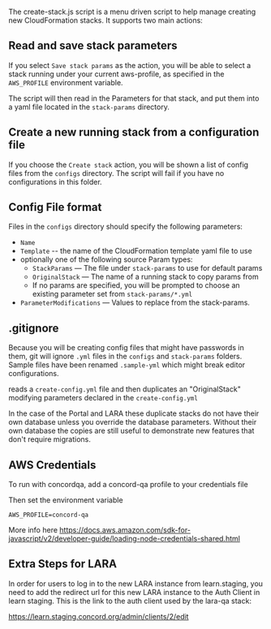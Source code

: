 The create-stack.js script is a menu driven script to help manage creating new
CloudFormation stacks. It supports two main actions:

## Read and save stack parameters
If you select `Save stack params` as the action, you will be able to select
a stack running under your current aws-profile, as specified in the `AWS_PROFILE`
environment variable.

The script will then read in the Parameters for that stack, and put them into a yaml file located in the `stack-params` directory.

## Create a new running stack from a configuration file
If you choose the `Create stack` action, you will be shown a list of config
files from the `configs` directory. The script will fail if you have no
configurations in this folder.

## Config File format
Files in the `configs` directory should specify the following parameters:
* `Name`
* `Template` -- the name of the CloudFormation template yaml file to use
* optionally one of the following source Param types:
    * `StackParams` — The file under `stack-params` to use for default params
    * `OriginalStack` — The name of a running stack to copy params from
    * If no params are specified, you will be prompted to choose an existing
    parameter set from `stack-params/*.yml`
* `ParameterModifications` — Values to replace from the stack-params.

## .gitignore
Because you will be creating config files that might have passwords in them,
git will ignore `.yml` files in the `configs` and `stack-params` folders. Sample
files have been renamed `.sample-yml` which might break editor configurations.


reads a `create-config.yml` file and then duplicates
an "OriginalStack" modifying parameters declared in the `create-config.yml`

In the case of the Portal and LARA these duplicate stacks do not have their
own database unless you override the database parameters. Without their own
database the copies are still useful to demonstrate new features that don't
require migrations.

## AWS Credentials

To run with concordqa, add a concord-qa profile to your credentials file

Then set the environment variable

    AWS_PROFILE=concord-qa

More info here https://docs.aws.amazon.com/sdk-for-javascript/v2/developer-guide/loading-node-credentials-shared.html

## Extra Steps for LARA

In order for users to log in to the new LARA instance from learn.staging,
you need to add the redirect url for this new LARA instance to the Auth Client
in learn staging. This is the link to the auth client used by the lara-qa
stack:

https://learn.staging.concord.org/admin/clients/2/edit
